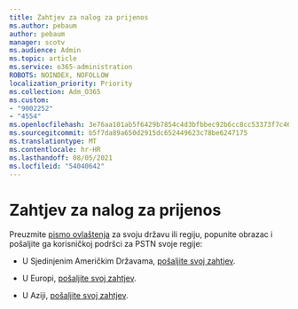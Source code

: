 ```yaml
---
title: Zahtjev za nalog za prijenos
ms.author: pebaum
author: pebaum
manager: scotv
ms.audience: Admin
ms.topic: article
ms.service: o365-administration
ROBOTS: NOINDEX, NOFOLLOW
localization_priority: Priority
ms.collection: Adm_O365
ms.custom:
- "9002252"
- "4554"
ms.openlocfilehash: 3e76aa101ab5f6429b7854c4d3bfbbec92b6cc8cc53373f7c465ddf5320b3ba1
ms.sourcegitcommit: b5f7da89a650d2915dc652449623c78be6247175
ms.translationtype: MT
ms.contentlocale: hr-HR
ms.lasthandoff: 08/05/2021
ms.locfileid: "54040642"
---
```

# <a name="port-order-request"></a>Zahtjev za nalog za prijenos

Preuzmite [pismo ovlaštenja](https://docs.microsoft.com/microsoftteams/manage-phone-numbers-for-your-organization/manage-phone-numbers-for-your-organization#letters-of-authorization-loas-for-transferring-numbers) za svoju državu ili regiju, popunite obrazac i pošaljite ga korisničkoj podršci za PSTN svoje regije:

- U Sjedinjenim Američkim Državama, [pošaljite svoj zahtjev](mailto:ptn@microsoft.com).

- U Europi, [pošaljite svoj zahtjev](mailto:ptneu@microsoft.com).

- U Aziji, [pošaljite svoj zahtjev](mailto:ptnapac@microsoft.com).
